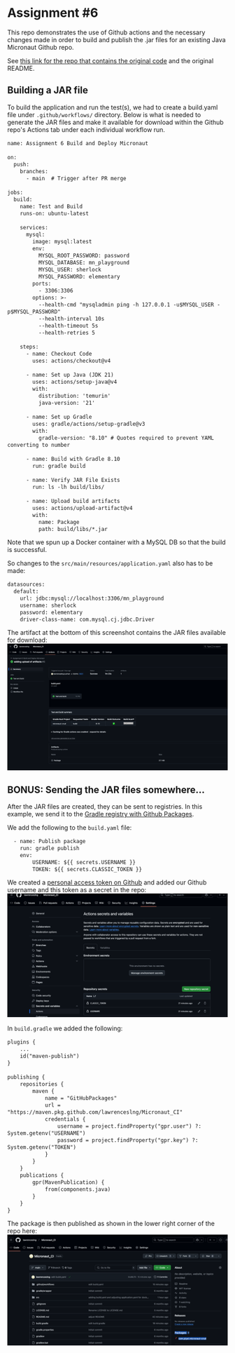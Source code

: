 # Assignment #6

This repo demonstrates the use of Github actions and the necessary changes made in order to build and publish the .jar files for an existing Java Micronaut Github repo.

See [this link for the repo that contains the original code](https://github.com/PiyalAhmed/micronaut-crud) and the original README.

## Building a JAR file

To build the application and run the test(s), we had to create a build.yaml file under `.github/workflows/` directory. Below is what is needed to generate the JAR files and make it available for download within the Github repo's Actions tab under each individual workflow run.
```
name: Assignment 6 Build and Deploy Micronaut

on:
  push:
    branches:
      - main  # Trigger after PR merge

jobs:
  build:
    name: Test and Build
    runs-on: ubuntu-latest

    services:
      mysql:
        image: mysql:latest
        env:
          MYSQL_ROOT_PASSWORD: password
          MYSQL_DATABASE: mn_playground
          MYSQL_USER: sherlock
          MYSQL_PASSWORD: elementary
        ports:
          - 3306:3306
        options: >-
          --health-cmd "mysqladmin ping -h 127.0.0.1 -u$MYSQL_USER -p$MYSQL_PASSWORD"
          --health-interval 10s
          --health-timeout 5s
          --health-retries 5

    steps:
      - name: Checkout Code
        uses: actions/checkout@v4

      - name: Set up Java (JDK 21)
        uses: actions/setup-java@v4
        with:
          distribution: 'temurin'
          java-version: '21'

      - name: Set up Gradle
        uses: gradle/actions/setup-gradle@v3
        with:
          gradle-version: "8.10" # Quotes required to prevent YAML converting to number

      - name: Build with Gradle 8.10
        run: gradle build

      - name: Verify JAR File Exists
        run: ls -lh build/libs/

      - name: Upload build artifacts
        uses: actions/upload-artifact@v4
        with:
          name: Package
          path: build/libs/*.jar
```
Note that we spun up a Docker container with a MySQL DB so that the build is successful.

So changes to the `src/main/resources/application.yaml` also has to be made:
```
datasources:
  default:
    url: jdbc:mysql://localhost:3306/mn_playground
    username: sherlock
    password: elementary
    driver-class-name: com.mysql.cj.jdbc.Driver
```

The artifact at the bottom of this screenshot contains the JAR files available for download:
![img.png](img.png)

## BONUS: Sending the JAR files somewhere...

After the JAR files are created, they can be sent to registries. In this example, we send it to the [Gradle registry with Github Packages](https://docs.github.com/en/packages/working-with-a-github-packages-registry/working-with-the-gradle-registry).

We add the following to the `build.yaml` file:

```
  - name: Publish package
    run: gradle publish
    env:
        USERNAME: ${{ secrets.USERNAME }}
        TOKEN: ${{ secrets.CLASSIC_TOKEN }}
```

We created a [personal access token on Github](https://docs.github.com/en/authentication/keeping-your-account-and-data-secure/managing-your-personal-access-tokens#creating-a-personal-access-token-classic) and added our Github username and this token as a secret in the repo:
![img_1.png](img_1.png)

In `build.gradle` we added the following:

```
plugins {
    ...
    id("maven-publish")
}

publishing {
    repositories {
        maven {
            name = "GitHubPackages"
            url = "https://maven.pkg.github.com/lawrenceslng/Micronaut_CI"
            credentials {
                username = project.findProperty("gpr.user") ?: System.getenv("USERNAME")
                password = project.findProperty("gpr.key") ?: System.getenv("TOKEN")
            }
        }
    }
    publications {
        gpr(MavenPublication) {
            from(components.java)
        }
    }
}
```

The package is then published as shown in the lower right corner of the repo here:
![img_2.png](img_2.png)
